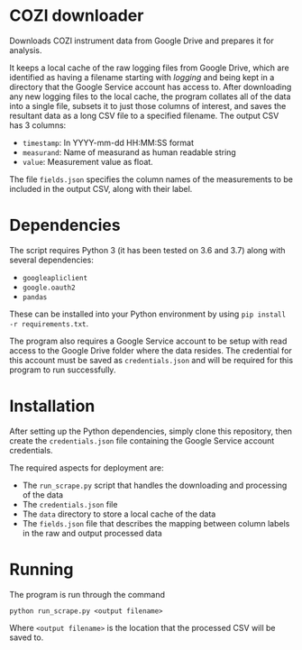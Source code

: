 # COZI downloader

Downloads COZI instrument data from Google Drive and prepares it for analysis.

It keeps a local cache of the raw logging files from Google Drive, which are identified as having a filename starting with _logging_ and being kept in a directory that the Google Service account has access to.
After downloading any new logging files to the local cache, the program collates all of the data into a single file, subsets it to just those columns of interest, and saves the resultant data as a long CSV file to a specified filename.
The output CSV has 3 columns:

  - `timestamp`: In YYYY-mm-dd HH:MM:SS format
  - `measurand`: Name of measurand as human readable string
  - `value`: Measurement value as float.

The file `fields.json` specifies the column names of the measurements to be included in the output CSV, along with their label.

# Dependencies

The script requires Python 3 (it has been tested on 3.6 and 3.7) along with several dependencies:

  - `googleapliclient`
  - `google.oauth2`
  - `pandas`

These can be installed into your Python environment by using `pip install -r requirements.txt`.

The program also requires a Google Service account to be setup with read access to the Google Drive folder where the data resides.
The credential for this account must be saved as `credentials.json` and will be required for this program to run successfully.

# Installation

After setting up the Python dependencies, simply clone this repository, then create the `credentials.json` file containing the Google Service account credentials.

The required aspects for deployment are:
  - The `run_scrape.py` script that handles the downloading and processing of the data
  - The `credentials.json` file
  - The `data` directory to store a local cache of the data
  - The `fields.json` file that describes the mapping between column labels in the raw and output processed data

# Running

The program is run through the command

`python run_scrape.py <output filename>`

Where `<output filename>` is the location that the processed CSV will be saved to.


